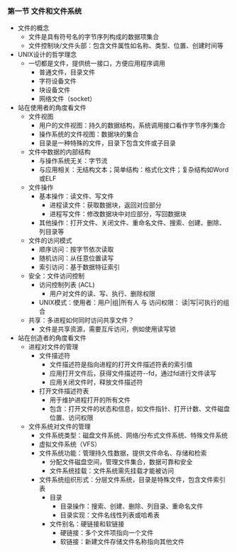 ### 第一节 文件和文件系统

- 文件的概念
  - 文件是具有符号名的字节序列构成的数据项集合
  - 文件控制块/文件头部：包含文件属性如名称、类型、位置、创建时间等
- UNIX设计的哲学理念
  - 一切都是文件，提供统一接口，方便应用程序调用
    - 普通文件，目录文件
    - 字符设备文件
    - 块设备文件
    - 网络文件（socket）
- 站在使用者的角度看文件
  - 文件视图
    - 用户的文件视图：持久的数据结构，系统调用接口看作字节序列集合
    - 操作系统的文件视图：数据块的集合
    - 目录是一种特殊的文件，目录下包含文件或子目录
  - 文件中数据的内部结构
    - 与操作系统无关：字节流
    - 与应用相关：无结构文本；简单结构：格式化文件；复杂结构如Word或ELF
  - 文件操作
    - 基本操作：读文件、写文件
      - 进程读文件：获取数据块，返回对应部分
      - 进程写文件：修改数据块中对应部分，写回数据块
    - 其他操作：打开文件、关闭文件、重命名文件、搜索、创建、删除、列目录等
  - 文件的访问模式
    - 顺序访问：按字节依次读取
    - 随机访问：从任意位置读写
    - 索引访问：基于数据特征索引
  - 安全：文件访问控制
    - 访问控制列表 (ACL)
      - 用户对文件的读、写、执行、删除权限
    - UNIX模式：使用者：用户|组|所有人 与 访问权限： 读|写|可执行的组合
  - 共享：多进程如何同时访问共享文件？
    - 文件是共享资源，需要互斥访问，例如使用读写锁
- 站在创造者的角度看文件
  - 进程对文件的管理
    - 文件描述符
      - 文件描述符是指向进程的打开文件描述符表的索引值
      - 应用打开文件后，获得文件描述符--fd，通过fd进行文件读写
      - 应用关闭文件时，释放文件描述符 
    - 打开文件描述符表
      - 用于维护进程打开的所有文件
      - 包含：打开文件的状态和信息，如文件指针、打开计数、文件磁盘位置、访问权限
  - 文件系统对文件的管理
    - 文件系统类型：磁盘文件系统、网络/分布式文件系统、特殊文件系统
    - 虚拟文件系统（VFS）
    - 文件系统功能：管理持久性数据，提供文件命名、存储和检索
      - 分配文件磁盘空间，管理文件集合，数据可靠和安全
      - 文件系统挂载：文件系统需先挂载才能被访问
    - 文件系统组织形式：分层文件系统，目录是特殊文件，包含文件索引表
      - 目录
        - 目录操作：搜索、创建、删除、列目录、重命名文件
        - 目录实现：文件名线性列表或哈希表
      - 文件别名：硬链接和软链接
        - 硬链接：多个文件项指向一个文件
        - 软链接：新建文件存储文件名称指向其他文件


